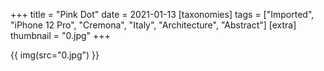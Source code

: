 +++
title = "Pink Dot"
date = 2021-01-13
[taxonomies]
tags = ["Imported", "iPhone 12 Pro", "Cremona", "Italy", "Architecture", "Abstract"]
[extra]
thumbnail = "0.jpg"
+++

{{ img(src="0.jpg") }}
